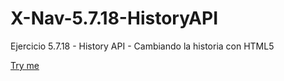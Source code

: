 # X-Nav-5.7.18-HistoryAPI
Ejercicio 5.7.18 - History API - Cambiando la historia con HTML5

[Try me](https://lbajo.github.io/X-Nav-5.7.18-HistoryAPI/biblio.html)
